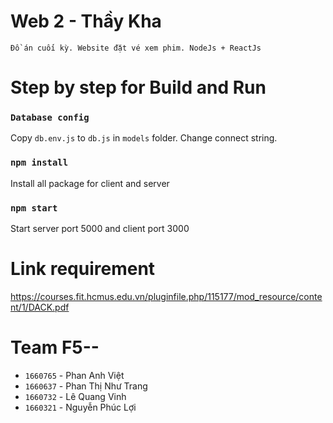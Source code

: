 # Web 2 - Thầy Kha
`Đồ án cuối kỳ. Website đặt vé xem phim. NodeJs + ReactJs`

# Step by step for Build and Run
### `Database config`
Copy `db.env.js` to `db.js` in `models` folder. Change connect string.

### `npm install`
Install all package for client and server

### `npm start`
Start server port 5000 and client port 3000

# Link requirement
https://courses.fit.hcmus.edu.vn/pluginfile.php/115177/mod_resource/content/1/DACK.pdf

# Team F5--
+ `1660765` - Phan Anh Việt
+ `1660637` - Phan Thị Như Trang
+ `1660732` - Lê Quang Vinh
+ `1660321` - Nguyễn Phúc Lợi